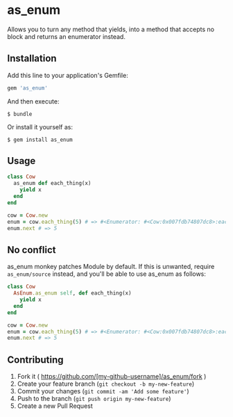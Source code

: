# as_enum

Allows you to turn any method that yields, into a method that accepts no block and
returns an enumerator instead.

## Installation

Add this line to your application's Gemfile:

```ruby
gem 'as_enum'
```

And then execute:

```
$ bundle
```

Or install it yourself as:

```
$ gem install as_enum
```

## Usage

```ruby
class Cow
  as_enum def each_thing(x)
    yield x
  end
end

cow = Cow.new
enum = cow.each_thing(5) # => #<Enumerator: #<Cow:0x007fdb74807dc8>:each_thing(5)>
enum.next # => 5
```


## No conflict

as\_enum monkey patches Module by default. If this is unwanted, require `as_enum/source` instead,
and you'll be able to use as\_enum as follows:

```ruby
class Cow
  AsEnum.as_enum self, def each_thing(x)
    yield x
  end
end

cow = Cow.new
enum = cow.each_thing(5) # => #<Enumerator: #<Cow:0x007fdb74807dc8>:each_thing(5)>
enum.next # => 5
```

## Contributing

1. Fork it ( https://github.com/[my-github-username]/as_enum/fork )
2. Create your feature branch (`git checkout -b my-new-feature`)
3. Commit your changes (`git commit -am 'Add some feature'`)
4. Push to the branch (`git push origin my-new-feature`)
5. Create a new Pull Request
